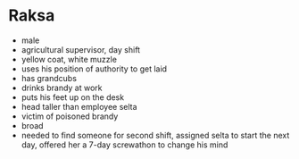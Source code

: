 Raksa
=====
* male
* agricultural supervisor, day shift
* yellow coat, white muzzle
* uses his position of authority to get laid
* has grandcubs
* drinks brandy at work
* puts his feet up on the desk
* head taller than employee selta
* victim of poisoned brandy
* broad
* needed to find someone for second shift, assigned selta to start the next day, offered her a 7-day screwathon to change his mind